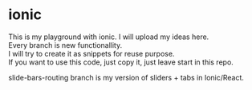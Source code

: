# ionic
This is my playground with ionic. I will upload my ideas here.  
Every branch is new functionallity.   
I will try to create it as snippets for reuse purpose.  
If you want to use this code, just copy it, just leave start in this repo.  

slide-bars-routing branch is my version of sliders + tabs in Ionic/React.
